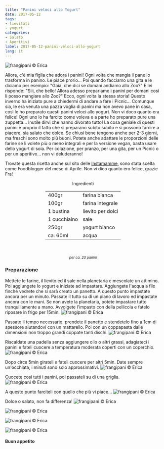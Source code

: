 ```yaml
---
title: "Panini veloci allo Yogurt"
date: 2017-05-12
tags:
- lievitati
- yogurt  
categories:
- Salato
- Aperitivi
label: 2017-05-12-panini-veloci-allo-yogurt
lang: it
---
```

![](header.jpg "frangipani © Erica")

Allora, c'è mia figlia che adora i panini! Ogni volta che mangia il pane lo trasforma in panino. Le piace prorio... Poi quando facciamo una gita e le diciamo per esempio: "Gaia, che dici se domani andiamo allo Zoo?" E lei risponde: "Siii, che bello! Allora adesso prepariamo i panini per domani così li posso mangiare allo Zoo?" Ecco, ogni volta la stessa storia! Questo inverno ha iniziato pure a chiedermi di andare a fare i Picnic... Comunque sia, le era venuta una pazza voglia di panini ma non avevo pane in casa, così le ho preparato questi panini veloci allo yogurt. Non vi doco quanto era felice! Ogni uno lo ha farcito come voleva e a parte ho preparato pure una zuppetta... Inutile dirvi che hanno divorato tutto! La cosa geniale di questi panini è proprio il fatto che si preparano subito subito e si possono farcire a piacere, sia salato che dolce. Se chiusi bene tengono anche per 2-3 giorni, ma freschi sono molto più buoni. Potete anche adattare le proporzioni delle farine se li volete più o meno integrali e per la versione vegan, basta usare dello yogurt di soia. Per colazione, per pranzo, per una gita, per un Picnic o per un aperitivo... non vi deluderanno!

Trovate questa ricetta anche sul sito delle <a href="http://instamamme.net/panini-allo-yogurt-in-padella/" target="_blank">Instamamme</a>, sono stata scelta come Foodblogger del mese di Aprile. Non vi dico quanto ero felice, grazie Fra!

<div id="wrapper" style="text-align: center">
  <div id="yourdiv" style="display: inline-block;">
    <div class="ingredients">
      <div class="ingredients-title">Ingredienti</div>
      <table>
        <tbody>
          <tr>
            <td>400gr</td>
            <td>farina bianca</td>
          </tr>
          <tr>
            <td>100gr</td>
            <td>farina integrale</td>
          </tr>
          <tr>
            <td>1 bustina</td>
            <td>lievito per dolci</td>
          </tr>
          <tr>
            <td>1 cucchiaino</td>
            <td>sale</td>
          </tr>
          <tr>
            <td>250gr</td>
            <td>yogurt bianco</td>
          </tr>
          <tr>
            <td>ca. 60ml</td>
            <td>acqua</td>
          </tr>
        </tbody>
      </table>
      <br></br>
      <i class="pull-right" style="font-size: 80%;">per ca. 20 panini</i>
    </div>
  </div>
</div>


<h3>
  <font color="grey">
    <i class="fa-solid fa-gears"></i>
  </font> Preparazione
</h3>

Mettete le farine, il lievito ed il sale nella planetaria e mescolate un attimino. Poi aggiungete lo yogurt e iniziate ad impastare. Aggiungete l'acqua a filo finché vedrete che si sarà creato un panetto. A questo punto impastate ancora per un minuto. Passate il tutto su di un piano di lavoro ed impastate ancora con le mani. Se non avete la planetaria, potete impastare tutto tranquillamente a mano. Avvolgete l'impasto con della pellicola e fatelo riposare in frigo per 15min.
![](impasto.jpg "frangipani © Erica")

Passato il tempo necessario, prendete il panetto e stendetelo fino a 1cm di spessore aiutandovi con un mattarello. Poi con un coppapasta dalle dimensioni non troppo grandi coppate tanti dischi.
![](coppare.jpg "frangipani © Erica")

Riscaldate una padella senza aggiungere olio o altri grassi, adagiateci i panini e fateli cuocere a temperatura moderata coperti con un coperchio. 
![](padella1.jpg "frangipani © Erica")

Dopo circa 5min girateli e fateli cuocere per altri 5min. Date sempre un'occhiata, i minuti sono solo approssimativi.
![](padella2.jpg "frangipani © Erica")

Cuocete così tutti i panini, poi passateli su di una griglia.
![](panini.jpg "frangipani © Erica")

A questo punto farciteli con quello che più vi piace... 
![](farcire.jpg "frangipani © Erica")

Dolce o salato, non fa differenza!
![](risultato1.jpg "frangipani © Erica")

![](risultato2.jpg "frangipani © Erica")

![](risultato3.jpg "frangipani © Erica")

![](risultato4.jpg "frangipani © Erica")

<h4>Buon appetito
  <font color="red">
    <i class="fa-regular fa-face-smile"></i>
  </font>
</h4>
